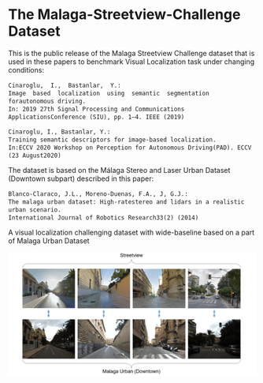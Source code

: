 # The Malaga-Streetview-Challenge Dataset
This is the public release of the Malaga Streetview Challenge dataset that is used in these papers to 
benchmark Visual Localization task under changing conditions:

```
Cinaroglu,  I.,  Bastanlar,  Y.:  
Image  based  localization  using  semantic  segmentation  forautonomous driving.  
In: 2019 27th Signal Processing and Communications ApplicationsConference (SIU), pp. 1–4. IEEE (2019)
```

```
Cinaroglu, I., Bastanlar, Y.: 
Training semantic descriptors for image-based localization. 
In:ECCV 2020 Workshop on Perception for Autonomous Driving(PAD). ECCV (23 August2020)
```

The dataset is based on the Málaga Stereo and Laser Urban Dataset (Downtown subpart) described in this paper:

```
Blanco-Claraco, J.L., Moreno-Duenas, F.A., J, G.J.: 
The malaga urban dataset: High-ratestereo and lidars in a realistic urban scenario. 
International Journal of Robotics Research33(2) (2014)
```

A visual localization challenging dataset with wide-baseline based on a part of Malaga Urban Dataset

![pipeline](https://github.com/ibrahimcinaroglu/Malaga-Streetview-Challenge/blob/0ae489a642c10613e0a44a7dc84c827eb5aa0232/Streetview_Downtown_Samples.png?raw=true)
            
